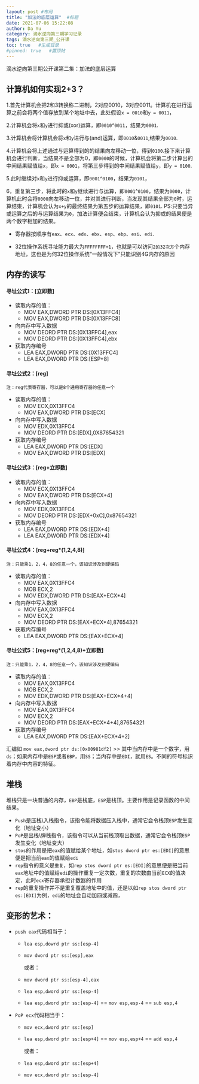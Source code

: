 ```yaml
---
layout: post #布局
title: "加法的底层运算"  #标题
date: 2021-07-06 15:22:08
author: Da Yu
category: 滴水逆向第三期学习记录
tags: 滴水逆向第三期_公开课
toc: true   #生成目录
#pinned: true   #置顶帖
---
```

滴水逆向第三期公开课第二集：加法的底层运算

## 计算机如何实现2+3？
1.首先计算机会把2和3转换称二进制，2对应0010，3对应0011。计算机在进行运算之前会将两个值存放到某个地址中去，此处假设`x = 0010`和`y = 0011`，

2.计算机会将`x`和`y`进行抑或(xor)运算，即`0010`^`0011`，结果为`0001`.

3.计算机会将计算机会将`x`和`y`进行与(and)运算，即`0010`&`0011`,结果为`0010`.

4.计算机会将上述通过与运算得到的的结果向左移动一位，得到`0100`.接下来计算机会进行判断，当结果不是全部为0，即`0000`的时候，计算机会将第二步计算出的中间结果赋值给`x`，即`x = 0001`，将第三步得到的中间结果赋值给`y`，即`y = 0100`.

5.此时继续对`x`和`y`进行抑或运算，即`0001`^`0100`，结果为`0101`，

6，重复第三步，将此时的`x`和`y`继续进行与运算，即`0001`^`0100`，结果为`0000`，计算机此时会将`0000`向左移动一位，并对其进行判断，当发现其结果全部为`0`时，运算结束，计算机会认为`x+y`的最终结果为第五步的运算结果，即`0101`.
PS:只要当异或运算之后的与运算结果为`0`，加法计算便会结束，计算机会认为抑或的结果便是两个数字相加的结果。


- 寄存器按顺序有`eax`、`ecx`、`edx`、`ebx`、`esp`、`ebp`、`esi`、`edi`.

- 32位操作系统寻址能力最大为`FFFFFFFF+1`，也就是可以访问`2的32次方`个内存地址，这也是为何32位操作系统“一般情况下”只能识别4G内存的原因

## 内存的读写
#### 寻址公式1：[立即数]
- 读取内存的值：
  - MOV EAX,DWORD PTR DS:[0X13FFC4]
  - MOV EAX,DWORD PTR DS:[0X13FFC8]
- 向内存中写入数据
  - MOV DEORD PTR DS:[0X13FFC4],eax
  - MOV DEORD PTR DS:[0X13FFC4],ebx
- 获取内存编号
  - LEA EAX,DWORD PTR DS:[0X13FFC4]
  - LEA EAX,DWORD PTR DS:[ESP+8]


#### 寻址公式2：[reg]
`注：reg代表寄存器，可以是8个通用寄存器的任意一个`
- 读取内存的值：
  - MOV ECX,0X13FFC4
  - MOV EAX,DWORD PTR DS:[ECX]
- 向内存中写入数据
  - MOV EDX,0X13FFC4
  - MOV DEORD PTR DS:[EDX],0X87654321
- 获取内存编号
  - LEA EAX,DWORD PTR DS:[EDX]
  - MOV EAX,DWORD PTR DS:[EDX]


#### 寻址公式3：[reg+立即数]
- 读取内存的值：
  - MOV ECX,0X13FFC4
  - MOV EAX,DWORD PTR DS:[ECX+4]
- 向内存中写入数据
  - MOV EDX,0X13FFC4
  - MOV DEORD PTR DS:[EDX+0xC],0x87654321
- 获取内存编号
  - LEA EAX,DWORD PTR DS:[EDX+4]
  - LEA EAX,DWORD PTR DS:[EDX+4]


#### 寻址公式4：[reg+reg*(1,2,4,8)]
`注：只能乘1，2，4，8的任意一个，该知识涉及到硬编码`
- 读取内存的值：
  - MOV EAX,0X13FFC4
  - MOB ECX,2
  - MOV EDX,DWORD PTR DS:[EAX+ECX*4]
- 向内存中写入数据
  - MOV EAX,0X13FFC4
  - MOV ECX,2
  - MOV DEORD PTR DS:[EAX+ECX*4],87654321
- 获取内存编号
  - LEA EAX,DWORD PTR DS:[EAX+ECX*4]


#### 寻址公式5：[reg+reg*(1,2,4,8)+立即数]
`注：只能乘1，2，4，8的任意一个，该知识涉及到硬编码`
- 读取内存的值：
  - MOV EAX,0X13FFC4
  - MOB ECX,2
  - MOV EDX,DWORD PTR DS:[EAX+ECX*4+4]
- 向内存中写入数据
  - MOV EAX,0X13FFC4
  - MOV ECX,2
  - MOV DEORD PTR DS:[EAX+ECX*4+4],87654321
- 获取内存编号
  - LEA EAX,DWORD PTR DS:[EAX+ECX*4+2]



汇编如 `mov eax,dword ptr ds:[0x00981df2]` >> 其中当内存中是一个数字，用`ds`；如果内存中是`ESP`或者`EBP`，用`SS`；当内存中是`EDI`，就用`ES`。不同的符号标识着内存中内容的特征。

## 堆栈
堆栈只是一块普通的内存，`EBP`是栈底，`ESP`是栈顶。主要作用是记录函数的中间结果。

- `Push`是压栈\入栈指令，该指令能将数据压入栈中，通常它会令栈顶`ESP`发生变化（地址变小）
- `PoP`是出栈\弹栈指令，该指令可以从当前栈顶取出数据，通常它会令栈顶`ESP`发生变化（地址变大）
- `stos`的作用是把`eax`的值赋给某个地址，如`stos dword ptr es:[EDI]`的意思便是把当前`eax`的值赋给`edi`
- `rep`指令的意义是`重复`，如`rep stos dword ptr es:[EDI]`的意思便是把当前`eax`地址中的值赋给`edi`的操作重复一定次数，重复的次数由当前`ECX`的值决定，此时`ecx`寄存器承担计数器的作用
- `rep`的重复操作并不是重复覆盖地址中的值，还是以如`rep stos dword ptr es:[EDI]`为例，`edi`的地址会自动加四或减四，


## 变形的艺术：
- `push eax`代码相当于：
  - `lea esp,dowrd ptr ss:[esp-4]`
  - `mov dword ptr ss:[esp],eax`
  
    或者：
  - `mov dword ptr ss:[esp-4],eax`
  - `lea esp,dword ptr ss:[esp-4]`
  
  - `lea esp,dword ptr ss:[esp-4]` == `mov esp,esp-4` == `sub esp,4`


- `PoP ecx`代码相当于：
  - `mov ecx,dword ptr ss:[esp]`
  - `lea esp,dword ptr ss:[esp+4]` == `mov esp,esp+4` == `add esp,4`
  
    或者：
  - `lea esp,dword ptr ss:[esp+4]`
  - `mov ecx,dword ptr ss:[esp-4]`

 